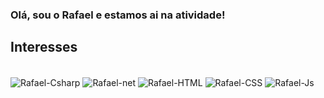 ### Olá, sou o Rafael e estamos ai na atividade!

## Interesses
<br>
<div style="display: inline_block">
  <img align="center" alt="Rafael-Csharp" src="https://img.shields.io/badge/C%23-239120?style=for-the-badge&logo=c-sharp&logoColor=white">
  <img align="center" alt="Rafael-net" src="https://img.shields.io/badge/.NET-5C2D91?style=for-the-badge&logo=.net&logoColor=white">
  <img align="center" alt="Rafael-HTML" src="https://img.shields.io/badge/HTML-239120?style=for-the-badge&logo=html5&logoColor=white">
  <img align="center" alt="Rafael-CSS" src="https://img.shields.io/badge/CSS-239120?&style=for-the-badge&logo=css3&logoColor=white">
  <img align="center" alt="Rafael-Js" src="https://img.shields.io/badge/JavaScript-F7DF1E?style=for-the-badge&logo=javascript&logoColor=black">
</div>
